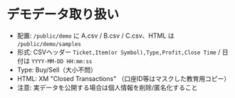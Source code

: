 # デモデータ取り扱い
- 配置: `/public/demo` に A.csv / B.csv / C.csv、HTML は `/public/demo/samples`
- 形式: CSVヘッダー `Ticket,Item(or Symbol),Type,Profit,Close Time` / 日付は `YYYY-MM-DD HH:mm:ss`
- Type: Buy/Sell（大小不問）
- HTML: XM "Closed Transactions" （口座ID等はマスクした教育用コピー）
- 注意: 実データを公開する場合は個人情報を削除/匿名化すること
